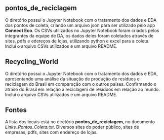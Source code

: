 ## pontos_de_reciclagem

O diretório possui o Jupyter Notebook com o tratamento dos dados e EDA dos pontos de coleta, criando um arquivo json para ser utilizado pelo app **Connect Eco**. Os CSVs utilizados no Jupyter Notebook foram criados pelos integrantes da equipe de DA, os dados deles foram coletados através de sites, pdfs e edereços de lojas, utilizando python e excel para a coleta. Inclui o arquivo CSVs utilizados e um arquivo README.

## Recycling_World

O diretório possui o Jupyter Notebook com o tratamento dos dados e EDA, apresentando uma análise da situação de produção de resíduos e reciclagem do Brasil em comparação com o outros países. Confirmando o atraso do Brasil em relação a reciclagem de resíduos em relação ao mundo. Inclui o arquivo CSVs utilizados e um arquivo README.

## Fontes

A lista dos locais está no diretório **pontos_de_reciclagem**, no documento *Links_Pontos_Coleta.txt*. Diversos sites do poder público, sites de empresas, pdfs, sites com endereço de lojas. 
